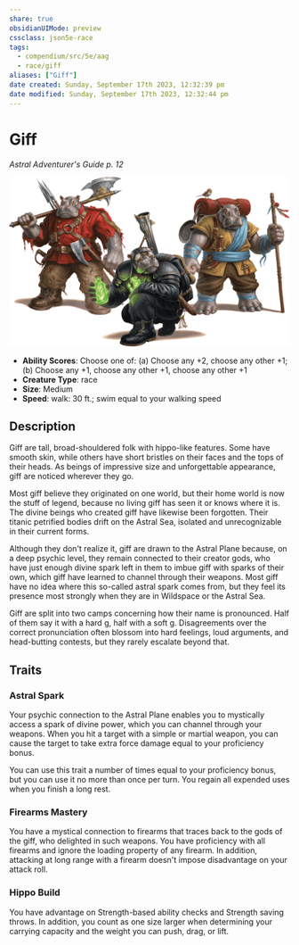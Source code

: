 ```yaml
---
share: true
obsidianUIMode: preview
cssclass: json5e-race
tags:
  - compendium/src/5e/aag
  - race/giff
aliases: ["Giff"]
date created: Sunday, September 17th 2023, 12:32:39 pm
date modified: Sunday, September 17th 2023, 12:32:44 pm
---
```


# Giff

*Astral Adventurer's Guide p. 12*

![](../../../assets/img/giff.webp)  

- **Ability Scores**: Choose one of: (a) Choose any +2, choose any other +1; (b) Choose any +1, choose any other +1, choose any other +1
- **Creature Type**: race
- **Size**: Medium
- **Speed**: walk: 30 ft.; swim equal to your walking speed


## Description

Giff are tall, broad-shouldered folk with hippo-like features. Some have smooth skin, while others have short bristles on their faces and the tops of their heads. As beings of impressive size and unforgettable appearance, giff are noticed wherever they go.

Most giff believe they originated on one world, but their home world is now the stuff of legend, because no living giff has seen it or knows where it is. The divine beings who created giff have likewise been forgotten. Their titanic petrified bodies drift on the Astral Sea, isolated and unrecognizable in their current forms.

Although they don't realize it, giff are drawn to the Astral Plane because, on a deep psychic level, they remain connected to their creator gods, who have just enough divine spark left in them to imbue giff with sparks of their own, which giff have learned to channel through their weapons. Most giff have no idea where this so-called astral spark comes from, but they feel its presence most strongly when they are in Wildspace or the Astral Sea.

Giff are split into two camps concerning how their name is pronounced. Half of them say it with a hard g, half with a soft g. Disagreements over the correct pronunciation often blossom into hard feelings, loud arguments, and head-butting contests, but they rarely escalate beyond that.

## Traits

### Astral Spark

Your psychic connection to the Astral Plane enables you to mystically access a spark of divine power, which you can channel through your weapons. When you hit a target with a simple or martial weapon, you can cause the target to take extra force damage equal to your proficiency bonus.

You can use this trait a number of times equal to your proficiency bonus, but you can use it no more than once per turn. You regain all expended uses when you finish a long rest.

### Firearms Mastery

You have a mystical connection to firearms that traces back to the gods of the giff, who delighted in such weapons. You have proficiency with all firearms and ignore the loading property of any firearm. In addition, attacking at long range with a firearm doesn't impose disadvantage on your attack roll.

### Hippo Build

You have advantage on Strength-based ability checks and Strength saving throws. In addition, you count as one size larger when determining your carrying capacity and the weight you can push, drag, or lift.